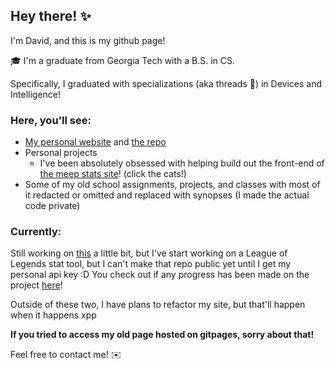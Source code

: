 ## Hey there! ✨
I'm David, and this is my github page!

🎓 I'm a graduate from Georgia Tech with a B.S. in CS.

Specifically, I graduated with specializations (aka threads 🧵) in Devices and Intelligence!

### Here, you'll see:
- [My personal website](https://www.dleete.dev/) and [the repo](https://github.com/d-lee-te/d-lee-te-website/tree/main)
- Personal projects
  - I've been absolutely obsessed with helping build out the front-end of [the meep stats site](https://github.com/dpvb/meep-site)! (click the cats!)
- Some of my old school assignments, projects, and classes with most of it redacted or omitted and replaced with synopses (I made the actual code private)

### Currently:
Still working on [this](https://github.com/dpvb/meep-site) a little bit, but I've start working on a League of Legends stat tool, but I can't make that repo public yet until I get my personal api key :D
You check out if any progress has been made on the project [here](https://lpp.dleete.dev/)!

Outside of these two, I have plans to refactor my site, but that'll happen when it happens xpp

**If you tried to access my old page hosted on gitpages, sorry about that!**

Feel free to contact me! ✉️
